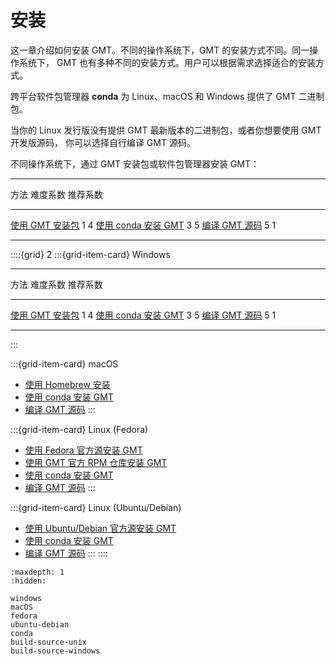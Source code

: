 # 安装

这一章介绍如何安装 GMT。不同的操作系统下，GMT 的安装方式不同。同一操作系统下，
GMT 也有多种不同的安装方式。用户可以根据需求选择适合的安装方式。

跨平台软件包管理器 **conda** 为 Linux、macOS 和 Windows 提供了 GMT 二进制包。

当你的 Linux 发行版没有提供 GMT 最新版本的二进制包，或者你想要使用 GMT 开发版源码，
你可以选择自行编译 GMT 源码。

不同操作系统下，通过 GMT 安装包或软件包管理器安装 GMT：

---------------------------------------  -------- ----------
方法                                     难度系数 推荐系数
---------------------------------------  -------- ----------
[使用 GMT 安装包](windows)               1        4
[使用 conda 安装 GMT](conda)             3        5
[编译 GMT 源码](build-source-windows)    5        1
---------------------------------------  -------- ----------

::::{grid} 2
:::{grid-item-card}  Windows

---------------------------------------  -------- ----------
方法                                     难度系数 推荐系数
---------------------------------------  -------- ----------
[使用 GMT 安装包](windows)               1        4
[使用 conda 安装 GMT](conda)             3        5
[编译 GMT 源码](build-source-windows)    5        1
---------------------------------------  -------- ----------

:::

:::{grid-item-card} macOS
- [使用 Homebrew 安装](macOS)
- [使用 conda 安装 GMT](conda)
- [编译 GMT 源码](build-source-unix)
:::

:::{grid-item-card}  Linux (Fedora)
- [使用 Fedora 官方源安装 GMT](fedora)
- [使用 GMT 官方 RPM 仓库安装 GMT](fedora)
- [使用 conda 安装 GMT](conda)
- [编译 GMT 源码](build-source-unix)
:::

:::{grid-item-card} Linux (Ubuntu/Debian)
- [使用 Ubuntu/Debian 官方源安装 GMT](ubuntu-debian)
- [使用 conda 安装 GMT](conda)
- [编译 GMT 源码](build-source-unix)
:::
::::

```{toctree}
:maxdepth: 1
:hidden:

windows
macOS
fedora
ubuntu-debian
conda
build-source-unix
build-source-windows
```

